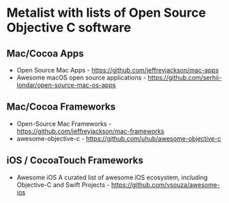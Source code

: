# Metalist with lists of Open Source Objective C software

## Mac/Cocoa Apps

- Open Source Mac Apps - https://github.com/jeffreyjackson/mac-apps
- Awesome macOS open source applications - https://github.com/serhii-londar/open-source-mac-os-apps

## Mac/Cocoa Frameworks

- Open-Source Mac Frameworks - https://github.com/jeffreyjackson/mac-frameworks
- awesome-objective-c - https://github.com/uhub/awesome-objective-c

## iOS / CocoaTouch Frameworks

- Awesome iOS A curated list of awesome iOS ecosystem, including Objective-C and Swift Projects - https://github.com/vsouza/awesome-ios
